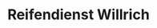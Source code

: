 ---
title: "Reifendienst Willrich"
url: /saalburg-ebersdorf/reifendienst-willrich/
shop: Autowerkstatt
---